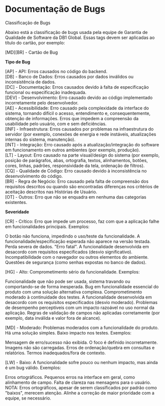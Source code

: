 # Documentação de Bugs

Classificação de Bugs

Abaixo está a classificação de bugs usada pela equipe de Garantia de Qualidade de Software da DB1 Global. Essas tags devem ser aplicadas ao título do cartão, por exemplo:

[MD][BR] - Cartão de Bug

**Tipo de Bug**

[AP] - API: Erros causados no código do backend.<br/>
[DB] - Banco de Dados: Erros causados por dados inválidos ou inconsistência de dados.<br/>
[DC] - Documentação: Erros causados devido à falta de especificação funcional ou especificação inadequada.<br/>
[DEV] - Desenvolvimento: Erro causado devido ao código implementado incorretamente pelo desenvolvedor.<br/>
[AE] - Acessibilidade: Erro causado pela complexidade da interface do sistema, tornando difícil o acesso, entendimento e, consequentemente, obtenção de informações. Erros que impedem a compreensão da usabilidade pelo usuário, com e sem deficiências.<br/>
[INF] - Infraestrutura: Erros causados por problemas na infraestrutura do servidor (por exemplo, conexões de energia e rede instáveis, atualizações internas do sistema, manutenção).<br/>
[INT] - Integração: Erro causado após a atualização/integração do software em funcionamento em outros ambientes (por exemplo, produção).<br/>
[LT] - Layout: Erro causado na parte visual/design do sistema (por exemplo, posição de parágrafos, abas, ortografia, textos, alinhamentos, botões, cores, linhas, padrões, responsividade da tela, ordenação de filtros).<br/>
[CQ] - Qualidade de Código: Erro causado devido à inconsistência no desenvolvimento do código.<br/>
[BR] - Regra de Negócio: Erro causado pela falta de compreensão dos requisitos descritos ou quando são encontradas diferenças nos critérios de aceitação descritos nas Histórias de Usuário.<br/>
[OT] - Outros: Erro que não se enquadra em nenhuma das categorias existentes.<br/>

**Severidade**

[CR] - Crítico: Erro que impede um processo, faz com que a aplicação falhe em funcionalidades principais. Exemplos:

O botão não funciona, impedindo o uso/teste da funcionalidade.
A funcionalidade/especificação esperada não aparece na versão testada.
Perda severa de dados.
"Erro fatal".
A funcionalidade desenvolvida em desacordo com requisitos especificados (desvio significativo).
Incompatibilidade com o navegador ou outros elementos do ambiente.
Questões de segurança (como senhas expostas no banco de dados).<br/>

[HG] - Alto: Comprometimento sério da funcionalidade. Exemplos:

Funcionalidade que não pode ser usada, sistema travando ou comportando-se de forma inesperada.
Bug em funcionalidade essencial do produto com uma solução alternativa complexa.
Comprometimento moderado à continuidade dos testes.
A funcionalidade desenvolvida em desacordo com os requisitos especificados (desvio moderado).
Problemas de desempenho perceptíveis com um impacto razoável no uso normal da aplicação.
Regras de validação de campos não aplicadas corretamente (por exemplo, data inválida e valor fora de alcance).<br/>

[MD] - Moderado: Problemas moderados com a funcionalidade do produto. Há uma solução simples. Baixo impacto nos testes. Exemplos:

Mensagem de erro/sucesso não exibida.
O foco é definido incorretamente.
Imagens não são carregadas.
Erros de ordenação/quebra em consultas e relatórios.
Termos inadequados/fora de contexto.<br/>

[LW] - Baixo: A funcionalidade sofre pouco ou nenhum impacto, mas ainda é um bug válido. Exemplos:

Erros ortográficos.
Pequenos erros na interface em geral, como alinhamento de campo.
Falta de clareza nas mensagens para o usuário.
NOTA: Erros ortográficos, apesar de serem classificados por padrão como "baixos", merecem atenção. Alinhe a correção de maior prioridade com a equipe, se necessário.
